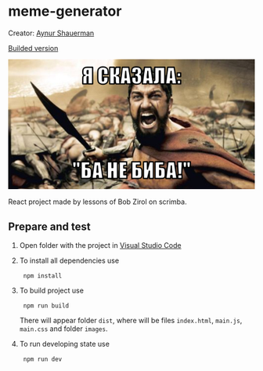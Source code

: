 # meme-generator
Creator: [Aynur Shauerman](https://t.me/Sib_aynur)

[Builded version](https://aykuli.github.io/meme-generator)

![Мой мем](./neBibaJe.jpeg)

React project made by lessons of Bob Zirol on scrimba.

## Prepare and test
1. Open folder with the project in [Visual Studio Code](https://code.visualstudio.com/download)
2. To install all dependencies use 

        npm install

3. To build project use

        npm run build

    There will appear folder `dist`, where will be files `index.html`, `main.js`, `main.css` and  folder `images`.
4. To run developing state use

        npm run dev
    